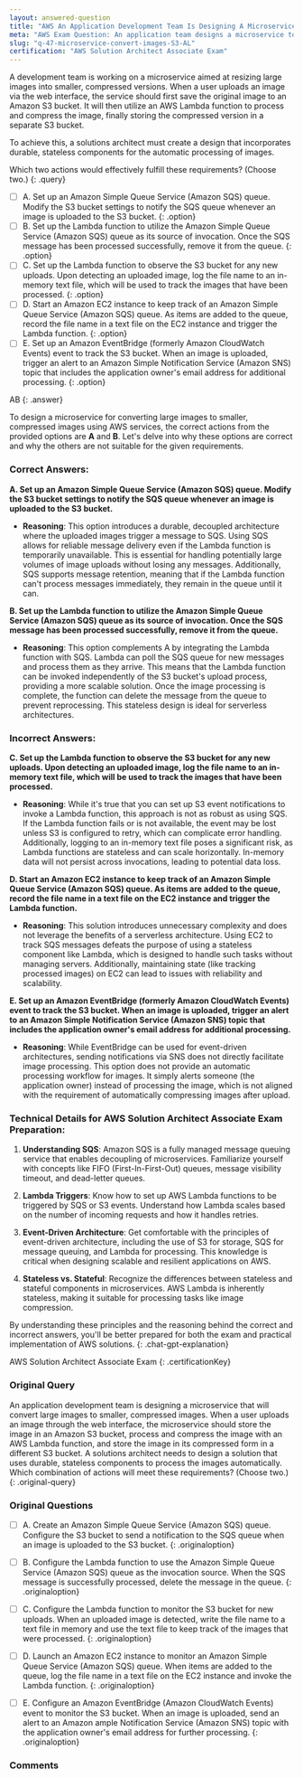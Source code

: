 ```yaml
---
layout: answered-question
title: "AWS An Application Development Team Is Designing A Microservice Question"
meta: "AWS Exam Question: An application team designs a microservice to convert large images using Amazon S3 and AWS Lambda for compression. Find the answer with durable, stateless components."
slug: "q-47-microservice-convert-images-S3-AL"
certification: "AWS Solution Architect Associate Exam"
---
```



 A development team is working on a microservice aimed at resizing large images into smaller, compressed versions. When a user uploads an image via the web interface, the service should first save the original image to an Amazon S3 bucket. It will then utilize an AWS Lambda function to process and compress the image, finally storing the compressed version in a separate S3 bucket. 

To achieve this, a solutions architect must create a design that incorporates durable, stateless components for the automatic processing of images. 

Which two actions would effectively fulfill these requirements? (Choose two.)
{: .query}

- [ ] A. Set up an Amazon Simple Queue Service (Amazon SQS) queue. Modify the S3 bucket settings to notify the SQS queue whenever an image is uploaded to the S3 bucket.
{: .option}
- [ ] B. Set up the Lambda function to utilize the Amazon Simple Queue Service (Amazon SQS) queue as its source of invocation. Once the SQS message has been processed successfully, remove it from the queue.
{: .option}
- [ ] C. Set up the Lambda function to observe the S3 bucket for any new uploads. Upon detecting an uploaded image, log the file name to an in-memory text file, which will be used to track the images that have been processed.
{: .option}
- [ ] D. Start an Amazon EC2 instance to keep track of an Amazon Simple Queue Service (Amazon SQS) queue. As items are added to the queue, record the file name in a text file on the EC2 instance and trigger the Lambda function.
{: .option}
- [ ] E. Set up an Amazon EventBridge (formerly Amazon CloudWatch Events) event to track the S3 bucket. When an image is uploaded, trigger an alert to an Amazon Simple Notification Service (Amazon SNS) topic that includes the application owner's email address for additional processing.
{: .option}

AB
{: .answer}

To design a microservice for converting large images to smaller, compressed images using AWS services, the correct actions from the provided options are **A** and **B**. Let's delve into why these options are correct and why the others are not suitable for the given requirements.

### Correct Answers:

**A. Set up an Amazon Simple Queue Service (Amazon SQS) queue. Modify the S3 bucket settings to notify the SQS queue whenever an image is uploaded to the S3 bucket.**

- **Reasoning**: This option introduces a durable, decoupled architecture where the uploaded images trigger a message to SQS. Using SQS allows for reliable message delivery even if the Lambda function is temporarily unavailable. This is essential for handling potentially large volumes of image uploads without losing any messages. Additionally, SQS supports message retention, meaning that if the Lambda function can't process messages immediately, they remain in the queue until it can.

**B. Set up the Lambda function to utilize the Amazon Simple Queue Service (Amazon SQS) queue as its source of invocation. Once the SQS message has been processed successfully, remove it from the queue.**

- **Reasoning**: This option complements A by integrating the Lambda function with SQS. Lambda can poll the SQS queue for new messages and process them as they arrive. This means that the Lambda function can be invoked independently of the S3 bucket's upload process, providing a more scalable solution. Once the image processing is complete, the function can delete the message from the queue to prevent reprocessing. This stateless design is ideal for serverless architectures.

### Incorrect Answers:

**C. Set up the Lambda function to observe the S3 bucket for any new uploads. Upon detecting an uploaded image, log the file name to an in-memory text file, which will be used to track the images that have been processed.**

- **Reasoning**: While it's true that you can set up S3 event notifications to invoke a Lambda function, this approach is not as robust as using SQS. If the Lambda function fails or is not available, the event may be lost unless S3 is configured to retry, which can complicate error handling. Additionally, logging to an in-memory text file poses a significant risk, as Lambda functions are stateless and can scale horizontally. In-memory data will not persist across invocations, leading to potential data loss.

**D. Start an Amazon EC2 instance to keep track of an Amazon Simple Queue Service (Amazon SQS) queue. As items are added to the queue, record the file name in a text file on the EC2 instance and trigger the Lambda function.**

- **Reasoning**: This solution introduces unnecessary complexity and does not leverage the benefits of a serverless architecture. Using EC2 to track SQS messages defeats the purpose of using a stateless component like Lambda, which is designed to handle such tasks without managing servers. Additionally, maintaining state (like tracking processed images) on EC2 can lead to issues with reliability and scalability.

**E. Set up an Amazon EventBridge (formerly Amazon CloudWatch Events) event to track the S3 bucket. When an image is uploaded, trigger an alert to an Amazon Simple Notification Service (Amazon SNS) topic that includes the application owner's email address for additional processing.**

- **Reasoning**: While EventBridge can be used for event-driven architectures, sending notifications via SNS does not directly facilitate image processing. This option does not provide an automatic processing workflow for images. It simply alerts someone (the application owner) instead of processing the image, which is not aligned with the requirement of automatically compressing images after upload.

### Technical Details for AWS Solution Architect Associate Exam Preparation:

1. **Understanding SQS**: Amazon SQS is a fully managed message queuing service that enables decoupling of microservices. Familiarize yourself with concepts like FIFO (First-In-First-Out) queues, message visibility timeout, and dead-letter queues.

2. **Lambda Triggers**: Know how to set up AWS Lambda functions to be triggered by SQS or S3 events. Understand how Lambda scales based on the number of incoming requests and how it handles retries.

3. **Event-Driven Architecture**: Get comfortable with the principles of event-driven architecture, including the use of S3 for storage, SQS for message queuing, and Lambda for processing. This knowledge is critical when designing scalable and resilient applications on AWS.

4. **Stateless vs. Stateful**: Recognize the differences between stateless and stateful components in microservices. AWS Lambda is inherently stateless, making it suitable for processing tasks like image compression.

By understanding these principles and the reasoning behind the correct and incorrect answers, you'll be better prepared for both the exam and practical implementation of AWS solutions.
{: .chat-gpt-explanation}

AWS Solution Architect Associate Exam
{: .certificationKey}

### Original Query

An application development team is designing a microservice that will convert large images to smaller, compressed images. When a user uploads an image through the web interface, the microservice should store the image in an Amazon S3 bucket, process and compress the image with an AWS Lambda function, and store the image in its compressed form in a different S3 bucket.
A solutions architect needs to design a solution that uses durable, stateless components to process the images automatically.
Which combination of actions will meet these requirements? (Choose two.)
{: .original-query}

### Original Questions

- [ ] A. Create an Amazon Simple Queue Service (Amazon SQS) queue. Configure the S3 bucket to send a notification to the SQS queue when an image is uploaded to the S3 bucket.
{: .originaloption}
- [ ] B. Configure the Lambda function to use the Amazon Simple Queue Service (Amazon SQS) queue as the invocation source. When the SQS message is successfully processed, delete the message in the queue.
{: .originaloption}
- [ ] C. Configure the Lambda function to monitor the S3 bucket for new uploads. When an uploaded image is detected, write the file name to a text file in memory and use the text file to keep track of the images that were processed.
{: .originaloption}
- [ ] D. Launch an Amazon EC2 instance to monitor an Amazon Simple Queue Service (Amazon SQS) queue. When items are added to the queue, log the file name in a text file on the EC2 instance and invoke the Lambda function.
{: .originaloption}
- [ ] E. Configure an Amazon EventBridge (Amazon CloudWatch Events) event to monitor the S3 bucket. When an image is uploaded, send an alert to an Amazon ample Notification Service (Amazon SNS) topic with the application owner's email address for further processing.
{: .originaloption}


### Comments

